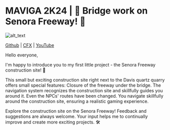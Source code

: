 # MAVIGA 2K24 | 🚧 **Bridge work on Senora Freeway!** 🚧                                              

<img alt="alt_text"  src="https://i.imgur.com/fpaAxVP.png" />

[Github](https://github.com/MAVIGA2K24) | [CFX](https://forum.cfx.re/u/maviga2k24) | [YouTube](https://www.youtube.com/channel/UCR3MP8cMhS932P70I48AjsA)

Hello everyone,

I'm happy to introduce you to my first little project - the Senora Freeway construction site! 🚧

This small but exciting construction site right next to the Davis quartz quarry offers small special features: Closure of the freeway under the bridge. The navigation system recognizes the construction site and skillfully guides you around it. Even the NPCs' routes have been changed. You navigate skillfully around the construction site, ensuring a realistic gaming experience.

Explore the construction site on the Senora Freeway! Feedback and suggestions are always welcome. Your input helps me to continually improve and create more exciting projects. 🛠️
